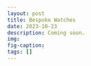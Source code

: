 ```yaml
---
layout: post
title: Bespoke Watches
date: 2023-10-23
description: Coming soon.
img: 
fig-caption: 
tags: []
---
```

